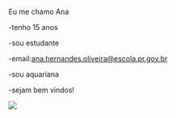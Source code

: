 Eu me chamo Ana

-tenho 15 anos

-sou estudante

-email:ana.hernandes.oliveira@escola.pr.gov.br

-sou aquariana

-sejam bem vindos!

![](https://media.tenor.com/iPe9Cc0775wAAAAC/elif-elif-reis.gif)


